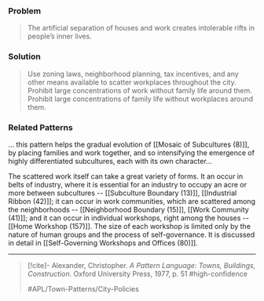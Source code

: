 ### Problem
>The artificial separation of houses and work creates intolerable rifts in people’s inner lives.

### Solution
>Use zoning laws, neighborhood planning, tax incentives, and any other means available to scatter workplaces throughout the city. Prohibit large concentrations of work without family life around them. Prohibit large concentrations of family life without workplaces around them.

### Related Patterns
... this pattern helps the gradual evolution of [[Mosaic of Subcultures (8)]], by placing families and work together, and so intensifying the emergence of highly differentiated subcultures, each with its own character...

The scattered work itself can take a great variety of forms. It an occur in belts of industry, where it is essential for an industry to occupy an acre or more between subcultures -- [[Subculture Boundary (13)]], [[Industrial Ribbon (42)]]; it can occur in work communities, which are scattered among the neighborhoods -- [[Neighborhood Boundary (15)]], [[Work Community (41)]]; and it can occur in individual workshops, right among the houses -- [[Home Workshop (157)]]. The size of each workshop is limited only by the nature of human groups and the process of self-governance. It is discussed in detail in [[Self-Governing Workshops and Offices (80)]].

---

> [!cite]- Alexander, Christopher. _A Pattern Language: Towns, Buildings, Construction_. Oxford University Press, 1977, p. 51
> #high-confidence
>
> #APL/Town-Patterns/City-Policies
